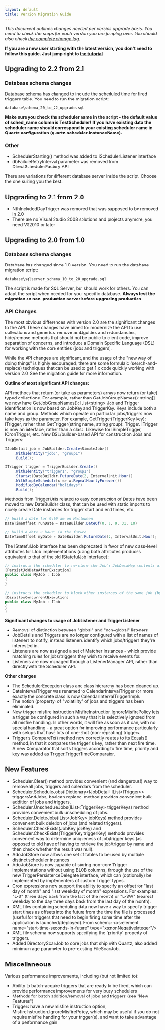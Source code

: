 ```yaml
---
layout: default
title: Version Migration Guide
---
```


*This document outlines changes needed per version upgrade basis. You need to check the steps for each version you are jumping over. You should also check [the complete change log](https://raw.github.com/quartznet/quartznet/master/changelog.txt).*

**If you are a new user starting with the latest version, you don't need to follow this guide. Just jump right to [the tutorial](tutorial/index.html)**

## Upgrading to 2.2 from 2.1

### Database schema changes

Database schema has changed to include the scheduled time for fired triggers table. You need to run the migration script:

	database\schema_20_to_22_upgrade.sql

**Make sure you check the scheduler name in the script - the default value of sched_name column is TestScheduler! If you have existing data the scheduler name should correspond to your existing scheduler name in Quartz configuration (quartz.scheduler.instanceName).**
	
### Other

* SchedulerStarting() method was added to ISchedulerListener interface
* dbFailureRetryInterval parameter was removed from DirectSchedulerFactory API
	
There are variations for different database server inside the script. Choose the one suiting you the best.

## Upgrading to 2.1 from 2.0

* NthIncludedDayTrigger was removed that was supposed to be removed in 2.0
* There are no Visual Studio 2008 solutions and projects anymore, you need VS2010 or later

## Upgrading to 2.0 from 1.0

### Database schema changes

Database has changed since 1.0 version. You need to run the database migration script:

	database\sqlserver_schema_10_to_20_upgrade.sql
	
The script is made for SQL Server, but should work for others. You can adapt the script when needed for your specific database. **Always test the migration on non-production server before upgrading production**

### API Changes
				
The most obvious differences with version 2.0 are the significant changes to the API. 
These changes have aimed to: modernize the API to use collections and generics, remove ambiguities and redundancies,
hide/remove methods that should not be public to client code, improve separation of concerns, and introduce
a Domain Specific Language (DSL) for working with the core entities (jobs and triggers).
				
				
While the API changes are significant, and the usage of the "new way of doing things" is highly encouraged, 
there are some formulaic (search-and-replace) techniques that can be used to get 1.x code quickly working with version 2.0.
See the migration guide for more information.
				
**Outline of most significant API changes:**

				
API methods that return (or take as parameters) arrays now return (or take) typed collections. 
For example, rather than GetJobGroupNames(): string[] we now have GetJobGroupNames(): IList&lt;string&gt;
Job and Trigger identification is now based on JobKey and TriggerKey. Keys include both a name and group. 
Methods which operate on particular jobs/triggers now take keys as the parameter. For example, GetTrigger(TriggerKey key): ITrigger, 
rather than GetTrigger(string name, string group): Trigger.
ITrigger is now an interface, rather than a class. Likewise for ISimpleTrigger, ICronTrigger, etc.
New DSL/builder-based API for construction Jobs and Triggers:

```csharp
IJobDetail job = JobBuilder.Create<SimpleJob>()
	.WithIdentity("job1", "group1")
	.Build();

ITrigger trigger = TriggerBuilder.Create()
	.WithIdentity("trigger1", "group1")
	.StartAt(DateBuilder.FutureDate(2, IntervalUnit.Hour))
	.WithSimpleSchedule(x => x.RepeatHourlyForever())
	.ModifiedByCalendar("holidays")
	.Build();
```

Methods from TriggerUtils related to easy construction of Dates have been moved to new DateBuilder class,
that can be used with static imports to nicely create Date instances for trigger start and end times, etc.

```csharp
// build a date for 9:00 am on Halloween
DateTimeOffset runDate = DateBuilder.DateOf(0, 0, 9, 31, 10);

// build a date 2 hours in the future
DateTimeOffset myDate = DateBuilder.FutureDate(2, IntervalUnit.Hour);
```

The IStatefulJob interface has been deprecated in favor of new class-level attributes for IJob implementations 
(using both attributes produces equivalent to that of the old IStatefulJob interface):
				
```csharp
// instructs the scheduler to re-store the Job's JobDataMap contents after execution completes
[PersistJobDataAfterExecution]
public class MyJob : IJob
{
}
```


```csharp
// instructs the scheduler to block other instances of the same job (by JobKey) from executing when one already is
[DisallowConcurrentExecution]
public class MyJob : IJob
{
}
```

**Significant changes to usage of JobListener and TriggerListener**
					
* Removal of distinction between "global" and "non-global" listeners
* JobDetails and Triggers are no longer configured with a list of names of listeners to notify, instead listeners identify which jobs/triggers they're interested in.
* Listeners are now assigned a set of Matcher instances - which provide matching rules for jobs/triggers they wish to receive events for.
* Listeners are now managed through a ListenerManager API, rather than directly with the Scheduler API.
					
**Other changes**
					
* The SchedulerException class and class hierarchy has been cleaned up.
* DateIntervalTrigger was renamed to CalendarIntervalTrigger (or more exactly the concrete class is now CalendarIntervalTriggerImpl).
* The notion (property) of "volatility" of jobs and triggers has been eliminated.
* New trigger misfire instruction MisfireInstruction.IgnoreMisfirePolicy lets a trigger be configured in such a way 
	that it is selectively ignored from all misfire handling. In other words, it will fire as soon as it can, with no special handling -
	a great option for improving performance particularly with setups that have lots of one-shot (non-repeating) triggers.
* Trigger's CompareTo() method now correctly relates to its Equals() method, in that it compares the trigger's key, rather than next fire time.
A new Comparator that sorts triggers according to fire time, priority and key was added as Trigger.TriggerTimeComparator.
					
## New Features
					
* Scheduler.Clear() method provides convenient (and dangerous!) way to remove all jobs, triggers and calendars from the scheduler.
* Scheduler.ScheduleJobs(IDictionary&lt;IJobDetail, IList&lt;ITrigger&gt;&gt; triggersAndJobs, boolean replace) method provides convenient bulk addition of jobs and triggers.
* Scheduler.UnscheduleJobs(IList&lt;TriggerKey&gt; triggerKeys) method provides convenient bulk unscheduling of jobs.
* Scheduler.DeleteJobs(IList&lt;JobKey&gt; jobKeys) method provides convenient bulk deletion of jobs (and related triggers).
* Scheduler.CheckExists(JobKey jobKey) and Scheduler.CheckExists(TriggerKey triggerKey) methods provides convenient way to determine uniqueness of job/trigger keys (as opposed to old have of having to retrieve the job/trigger by name and then check whether the result was null).
* AdoJobStore now allows one set of tables to be used by multiple distinct scheduler instances
* AdoJobStore is now capable of storing non-core Trigger implementations without using BLOB columns, through the use of the new TriggerPersistenceDelegate interface, which can (optionally) be implemented by implementers of custom Trigger types.
* Cron expressions now support the ability to specify an offset for "last day of month" and "last weekday of month" expressions. For examples: "L-3" (three days back from the last of the month) or "L-3W" (nearest weekday to the day three days back from the last day of the month).
* XML files containing scheduling data now have a way to specify trigger start times as offsets into the future from the time the file is processed (useful for triggers that need to begin firing some time after the application is launched/deployed).
	From schema: &lt;xs:element name="start-time-seconds-in-future" type="xs:nonNegativeInteger"/&gt;
* XML file schema now supports specifying the 'priority' property of triggers.
* Added DirectoryScanJob to core jobs that ship with Quartz, also added minimum age parameter to pre-existing FileScanJob.

## Miscellaneous
				
Various performance improvements, including (but not limited to):
					
* Ability to batch-acquire triggers that are ready to be fired, which can provide performance improvements for very busy schedulers
* Methods for batch addition/removal of jobs and triggers (see "New Features")
* Triggers have a new misfire instruction option, MisfireInstruction.IgnoreMisfirePolicy, which may be useful if you do not require misfire handling for your trigger(s), and want to take advantage of a performance gain
